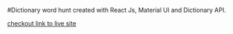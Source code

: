 #Dictionary word hunt created with React Js, Material UI and Dictionary API.

[checkout link to live site](https://searchwords.netlify.app/)